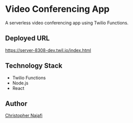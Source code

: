 # Video Conferencing App

A serverless video conferencing app using Twilio Functions.

## Deployed URL

<https://server-8308-dev.twil.io/index.html>

## Technology Stack

- Twilio Functions
- Node.js
- React

## Author

[Christopher Najafi](https://www.chrisnajafi.com/)
